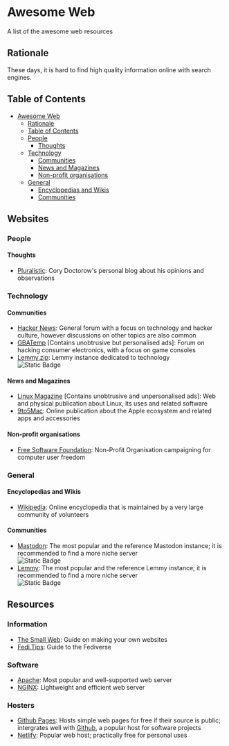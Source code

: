 # Awesome Web

A list of the awesome web resources

## Rationale

These days, it is hard to find high quality information online with search engines.

<!-- I use Markdown All in One for Web to maintain table -->
## Table of Contents

- [Awesome Web](#awesome-web)
  - [Rationale](#rationale)
  - [Table of Contents](#table-of-contents)
  - [People](#people)
    - [Thoughts](#thoughts)
  - [Technology](#technology)
    - [Communities](#communities)
    - [News and Magazines](#news-and-magazines)
    - [Non-profit organisations](#non-profit-organisations)
  - [General](#general)
    - [Encyclopedias and Wikis](#encyclopedias-and-wikis)
    - [Communities](#communities-1)

## Websites

### People

#### Thoughts

- [Pluralistic](http://pluralistic.net):
  Cory Doctorow's personal blog about his opinions and observations

### Technology

#### Communities

- [Hacker News](http://news.ycombinator.com/news):
  General forum with a focus on technology and hacker culture, however discussions on other topics are also common
- [GBATemp](http://gbatemp.net)
  \[Contains unobtrusive but personalised ads\]:
  Forum on hacking consumer electronics, with a focus on game consoles
- [Lemmy.zip](http://lemmy.zip):
  Lemmy instance dedicated to technology\
  ![Static Badge](https://img.shields.io/badge/Fediverse-Lemmy-green?style=flat&logo=lemmy&logoColor=white)

#### News and Magazines

- [Linux Magazine](http://www.linux-magazine.com)
  \[Contains unobtrusive and unpersonalised ads\]:
  Web and physical publication about Linux, its uses and related software
- [9to5Mac](http://9to5mac.com):
  Online publication about the Apple ecosystem and related apps and accessories

#### Non-profit organisations

- [Free Software Foundation](http://www.fsf.org):
  Non-Profit Organisation campaigning for computer user freedom

### General

#### Encyclopedias and Wikis

- [Wikipedia](http://wikipedia.org):
  Online encyclopedia that is maintained by a very large community of volunteers

#### Communities

- [Mastodon](http://mastodon.social):
  The most popular and the reference Mastodon instance; it is recommended to find a more niche server\
  ![Static Badge](https://img.shields.io/badge/Fediverse-Mastodon-blue?style=flat&logo=mastodon&logoColor=white)
- [Lemmy](http://lemmy.ml):
  The most popular and the reference Lemmy instance; it is recommended to find a more niche server\
  ![Static Badge](https://img.shields.io/badge/Fediverse-Lemmy-green?style=flat&logo=lemmy&logoColor=white)

## Resources

### Information

* [The Small Web](http://www.smallweb.page):
  Guide on making your own websites
* [Fedi.Tips](http://fedi.tips):
  Guide to the Fediverse
### Software

* [Apache](http://httpd.apache.org):
  Most popular and well-supported web server
* [NGINX](http://nginx.org):
  Lightweight and efficient web server

### Hosters

* [Github Pages](http://pages.github.com):
  Hosts simple web pages for free if their source is public;
  intergrates well with [Github](http://github.com),
  a popular host for software projects
* [Netlify](http://www.netlify.com):
  Popular web host; practically free for personal uses